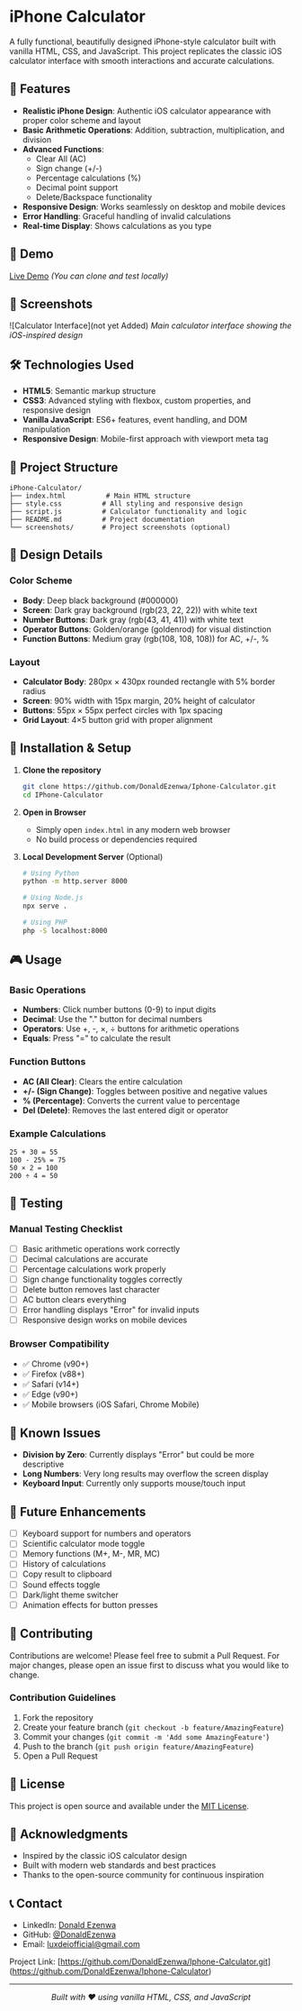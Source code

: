 # iPhone Calculator

A fully functional, beautifully designed iPhone-style calculator built with vanilla HTML, CSS, and JavaScript. This project replicates the classic iOS calculator interface with smooth interactions and accurate calculations.

## 🎯 Features

- **Realistic iPhone Design**: Authentic iOS calculator appearance with proper color scheme and layout
- **Basic Arithmetic Operations**: Addition, subtraction, multiplication, and division
- **Advanced Functions**:
  - Clear All (AC)
  - Sign change (+/-)
  - Percentage calculations (%)
  - Decimal point support
  - Delete/Backspace functionality
- **Responsive Design**: Works seamlessly on desktop and mobile devices
- **Error Handling**: Graceful handling of invalid calculations
- **Real-time Display**: Shows calculations as you type

## 🚀 Demo

[Live Demo](#) _(You can clone and test locally)_

## 📸 Screenshots

![Calculator Interface](not yet Added)
_Main calculator interface showing the iOS-inspired design_

## 🛠️ Technologies Used

- **HTML5**: Semantic markup structure
- **CSS3**: Advanced styling with flexbox, custom properties, and responsive design
- **Vanilla JavaScript**: ES6+ features, event handling, and DOM manipulation
- **Responsive Design**: Mobile-first approach with viewport meta tag

## 📁 Project Structure

```
iPhone-Calculator/
├── index.html          # Main HTML structure
├── style.css          # All styling and responsive design
├── script.js          # Calculator functionality and logic
├── README.md          # Project documentation
└── screenshots/       # Project screenshots (optional)
```

## 🎨 Design Details

### Color Scheme

- **Body**: Deep black background (#000000)
- **Screen**: Dark gray background (rgb(23, 22, 22)) with white text
- **Number Buttons**: Dark gray (rgb(43, 41, 41)) with white text
- **Operator Buttons**: Golden/orange (goldenrod) for visual distinction
- **Function Buttons**: Medium gray (rgb(108, 108, 108)) for AC, +/-, %

### Layout

- **Calculator Body**: 280px × 430px rounded rectangle with 5% border radius
- **Screen**: 90% width with 15px margin, 20% height of calculator
- **Buttons**: 55px × 55px perfect circles with 1px spacing
- **Grid Layout**: 4×5 button grid with proper alignment

## 🔧 Installation & Setup

1. **Clone the repository**

   ```bash
   git clone https://github.com/DonaldEzenwa/Iphone-Calculator.git
   cd IPhone-Calculator
   ```

2. **Open in Browser**

   - Simply open `index.html` in any modern web browser
   - No build process or dependencies required

3. **Local Development Server** (Optional)

   ```bash
   # Using Python
   python -m http.server 8000

   # Using Node.js
   npx serve .

   # Using PHP
   php -S localhost:8000
   ```

## 🎮 Usage

### Basic Operations

- **Numbers**: Click number buttons (0-9) to input digits
- **Decimal**: Use the "." button for decimal numbers
- **Operators**: Use +, -, ×, ÷ buttons for arithmetic operations
- **Equals**: Press "=" to calculate the result

### Function Buttons

- **AC (All Clear)**: Clears the entire calculation
- **+/- (Sign Change)**: Toggles between positive and negative values
- **% (Percentage)**: Converts the current value to percentage
- **Del (Delete)**: Removes the last entered digit or operator

### Example Calculations

```
25 + 30 = 55
100 - 25% = 75
50 × 2 = 100
200 ÷ 4 = 50
```

## 🧪 Testing

### Manual Testing Checklist

- [ ] Basic arithmetic operations work correctly
- [ ] Decimal calculations are accurate
- [ ] Percentage calculations work properly
- [ ] Sign change functionality toggles correctly
- [ ] Delete button removes last character
- [ ] AC button clears everything
- [ ] Error handling displays "Error" for invalid inputs
- [ ] Responsive design works on mobile devices

### Browser Compatibility

- ✅ Chrome (v90+)
- ✅ Firefox (v88+)
- ✅ Safari (v14+)
- ✅ Edge (v90+)
- ✅ Mobile browsers (iOS Safari, Chrome Mobile)

## 🐛 Known Issues

- **Division by Zero**: Currently displays "Error" but could be more descriptive
- **Long Numbers**: Very long results may overflow the screen display
- **Keyboard Input**: Currently only supports mouse/touch input

## 🔮 Future Enhancements

- [ ] Keyboard support for numbers and operators
- [ ] Scientific calculator mode toggle
- [ ] Memory functions (M+, M-, MR, MC)
- [ ] History of calculations
- [ ] Copy result to clipboard
- [ ] Sound effects toggle
- [ ] Dark/light theme switcher
- [ ] Animation effects for button presses

## 🤝 Contributing

Contributions are welcome! Please feel free to submit a Pull Request. For major changes, please open an issue first to discuss what you would like to change.

### Contribution Guidelines

1. Fork the repository
2. Create your feature branch (`git checkout -b feature/AmazingFeature`)
3. Commit your changes (`git commit -m 'Add some AmazingFeature'`)
4. Push to the branch (`git push origin feature/AmazingFeature`)
5. Open a Pull Request

## 📄 License

This project is open source and available under the [MIT License](LICENSE).

## 👏 Acknowledgments

- Inspired by the classic iOS calculator design
- Built with modern web standards and best practices
- Thanks to the open-source community for continuous inspiration

## 📞 Contact

- LinkedIn: [Donald Ezenwa](https://www.linkedin.com/in/donaldezenwa/)
- GitHub: [@DonaldEzenwa](https://github.com/DonaldEzenwa)
- Email: luxdeiofficial@gmail.com

Project Link: [https://github.com/DonaldEzenwa/Iphone-Calculator.git]
(https://github.com/DonaldEzenwa/Iphone-Calculator)

---

<div align="center">
  <p><i>Built with ❤️ using vanilla HTML, CSS, and JavaScript</i></p>
</div>

